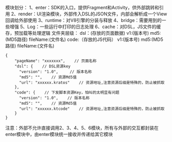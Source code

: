 模块划分：
1、enter：SDK的入口，提供Fragment和Activity，供外部跳转和引用
2、render：UI渲染模块，外部传入DSL的JSON文件，内部会解析成一个View回调给外部使用
3、runtime：对V8引擎的分装与释放
4、bridge：需要用到的一些增强
5、Log：一些运行中打印的日志处理
6、cache：对DSL，JS文件的缓存，预加载等处理逻辑
    文件夹层级：
    dsl：(存放的页面数据)
    	v1:(版本号)
    		md5:(MD5路径)
    		    fileName:(文件名)
    code:（存放的JS代码）
    	v1:(版本号)
    		md5:(MD5路径)
    		    fileName:(文件名)

    {
        "pageName": "xxxxxxx",    // 页面名称
        "dsl": {    // DSL资源key
          "version": "1.0",     // 版本名称
          "md5": "",    // 资源Md5值
          "url": "xxxxxx.kratos"    // 资源地址,注意资源后缀是特殊的，防止被抓取
        },
        "code": {    // 下发脚本资源Key，怕叫的太明显有问题
          "version": "1.0",    // 版本名称
          "md5": "",    // 资源Md5值
          "url": "xxxxxx.ktcode"    // 资源地址,注意资源后缀是特殊的，防止被抓取
        }
    }

注意：外部不允许直接调用2、3、4、5、6模块，所有与外部的交互都封装在enter模块中，由enter模块统一接收并传递给其它模块